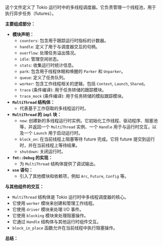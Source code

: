 这个文件定义了 Tokio 运行时中的多线程调度器。它负责管理一个线程池，用于执行异步任务（futures）。

**主要组成部分：**

*   **模块声明：**
    *   `counters`: 包含用于跟踪运行时指标的计数器。
    *   `handle`: 定义了用于与调度器交互的句柄。
    *   `overflow`: 处理任务溢出情况。
    *   `idle`: 管理空闲状态。
    *   `stats`: 收集运行时统计信息。
    *   `park`: 包含用于线程休眠和唤醒的 `Parker` 和 `Unparker`。
    *   `queue`: 定义了任务队列。
    *   `worker`: 包含工作线程相关的逻辑，包括 `Context`, `Launch`, `Shared`。
    *   `trace` (条件编译): 用于任务转储的跟踪模块。
    *   `trace_mock` (条件编译): 用于任务转储的模拟跟踪模块。
*   **`MultiThread` 结构体：**
    *   代表基于工作窃取的多线程运行时。
*   **`MultiThread` 的 `impl` 块：**
    *   `new`:  创建新的多线程运行时实例。它初始化工作线程、驱动程序、阻塞池等，并返回一个 `MultiThread` 实例、一个 `Handle` 用于与运行时交互，以及一个 `Launch` 用于启动运行时。
    *   `block_on`:  在当前线程上阻塞等待 future 完成。它将 future 提交到运行时，并在当前线程上等待结果。
    *   `shutdown`:  关闭运行时。
*   **`fmt::Debug` 的实现：**
    *   为 `MultiThread` 结构体提供了调试输出。
*   **`use` 语句：**
    *   引入了其他模块和依赖项，例如 `Arc`, `Future`, `Config` 等。

**与其他组件的交互：**

*   `MultiThread` 结构体是 Tokio 运行时中多线程调度器的核心。
*   它使用 `worker` 模块来创建和管理工作线程。
*   它使用 `driver` 模块来处理 I/O 事件。
*   它使用 `blocking` 模块来处理阻塞操作。
*   它通过 `Handle` 结构体与其他运行时组件交互。
*   `block_in_place` 函数允许在当前线程中执行阻塞操作。

**总结：**
